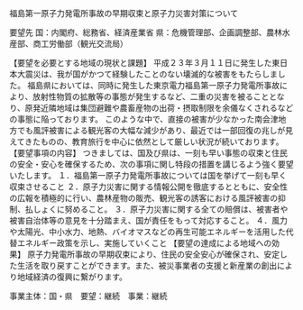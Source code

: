 福島第一原子力発電所事故の早期収束と原子力災害対策について

要望先	国：内閣府、総務省、経済産業省
	県：危機管理部、企画調整部、農林水産部、商工労働部（観光交流局）

【要望を必要とする地域の現状と課題】
平成２３年３月１１日に発生した東日本大震災は、我が国がかつて経験したことのない壊滅的な被害をもたらしました。
福島県においては、同時に発生した東京電力福島第一原子力発電所事故により、放射性物質の拡散等の事態が発生するなど、二重の災害を被ることとなり、原発近隣地域は集団避難や農畜産物の出荷・摂取制限を余儀なくされるなどの事態に陥っております。
このような中で、直接の被害が少なかった南会津地方でも風評被害による観光客の大幅な減少があり、最近では一部回復の兆しが見えてきたものの、教育旅行を中心に依然として厳しい状況が続いております。
【要望事項の内容】
つきましては、国及び県は、一刻も早い事態の収束と住民の安全・安心を確保するため、次の事項に関し特段の措置を講じるよう強く要望いたします。
１．福島第一原子力発電所事故については国を挙げて一刻も早く収束させること
２．原子力災害に関する情報公開を徹底するとともに、安全性の広報を積極的に行い、農林産物の販売、観光客の誘客における風評被害の抑制、払しょくに努めること。
３．原子力災害に関する全ての賠償は、被害者や被害自治体等の意見を十分踏まえ、国が責任をもって対応すること。
４．風力や太陽光、中小水力、地熱、バイオマスなどの再生可能エネルギーを活用した代替エネルギー政策を示し、実施していくこと
【要望の達成による地域への効果】
原子力発電所事故の早期収束により、住民の安全安心が確保され、安定した生活を取り戻すことができます。また、被災事業者の支援と新産業の創出により地域経済の復興に繋がります。





事業主体：国・県　要望：継続　事業：継続